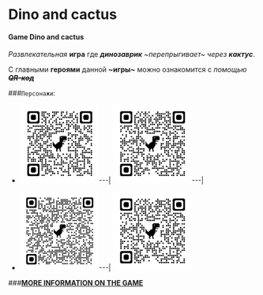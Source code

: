 # Dino and cactus
#### Game Dino and cactus 
_Развлекательная_ **игра** где ***динозаврик*** _~перепрыгивает~_ _через_ ***кактус***.

С главными **героями** данной **~игры~** можно 
ознакомится  c _помощью_ ~~***QR-код***~~ 

###`Персонажи`:

- ![Dino](img/qrcode_dinoworldexpo.com.png)---| ![Cactus](img/qrcode_babyplus.ua.png)---|



- ![Cactus](img/qrcode_cdn.27.ua.png)---| ![Cactus](img/qrcode_babyplus.ua.png)




###__[MORE INFORMATION ON THE GAME](https://dino-chrome.com/)__

